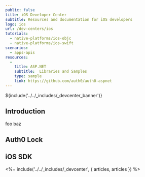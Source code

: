 ```yaml
---
public: false
title: iOS Developer Center
subtitle: Resources and documentation for iOS developers
logo: ios
url: /dev-centers/ios
tutorials:
  - native-platforms/ios-objc
  - native-platforms/ios-swift
scenarios:
  - apps-apis
resources:
  -
    title: ASP.NET
    subtitle:  Libraries and Samples
    type: sample
    link: https://github.com/auth0/auth0-aspnet
---
```


${include('../../_includes/_devcenter_banner')}

## Introduction
foo baz

## Auth0 Lock


## iOS SDK

<%= include('../../_includes/_devcenter', { articles, articles }) %>
